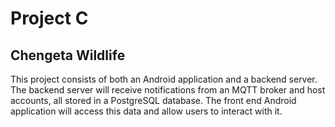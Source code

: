 # Project C
## Chengeta Wildlife
This project consists of both an Android application and a backend server. The backend server will receive notifications from an MQTT broker and host accounts, all stored in a PostgreSQL database. The front end Android application will access this data and allow users to interact with it.
